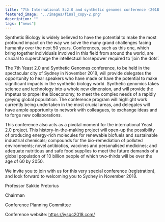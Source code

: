 ```yaml
---
title: "7th International Sc2.0 and synthetic genomes conference (2018)"
featured_image: '../images/final_copy-2.png'
description: ""
tags: ["news"]
---
```


Synthetic Biology is widely believed to have the potential to make the most profound impact on the way we solve the many grand challenges facing humanity over the next 50 years. Conferences, such as this one, which bring together individuals involved in this field from around the world, are crucial to supercharge the intellectual horsepower required to ‘join the dots’.

The 7th Yeast 2.0 and Synthetic Genomes conference, to be held in the spectacular city of Sydney in November 2018, will provide delegates the opportunity to hear speakers who have made or have the potential to make significant impacts in the synthetic biology world.  Synthetic genomics takes science and technology into a whole new dimension, and will provide the impetus to propel the bioeconomy, to meet the complex needs of a rapidly greying global population.  The conference program will highlight work currently being undertaken in the most crucial areas, and delegates will have ample opportunity to network with colleagues, to exchange ideas and to forge new collaborations.

This conference also acts as a pivotal moment for the international Yeast 2.0 project.  This history-in-the-making project will open-up the possibility of producing energy-rich molecules for renewable biofuels and sustainable industrial chemicals; compounds for the bio-remediation of polluted environments; novel antibiotics, vaccines and personalised medicines; and adequate nutritious and safe food supplies to meet the future demands of a global population of 10 billion people of which two-thirds will be over the age of 60 by 2050.

We invite you to join with us for this very special conference (registration), and look forward to welcoming you to Sydney in November 2018.

Professor Sakkie Pretorius

Chairman

Conference Planning Committee

Conference website: https://iysgc2018.com/
